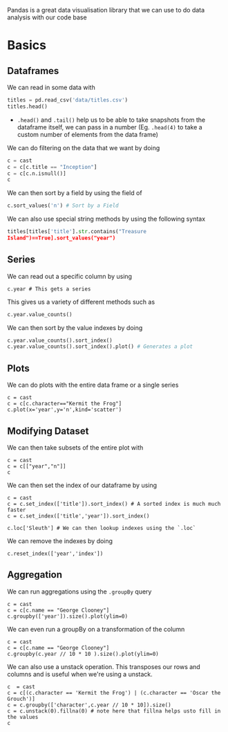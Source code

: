 
Pandas is a great data visualisation library that we can use to do data analysis with our code base

# Basics

## Dataframes

We can read in some data with 

```python
titles = pd.read_csv('data/titles.csv')
titles.head()
```

- `.head()` and `.tail()` help us to be able to take snapshots from the dataframe itself, we can pass in a number (Eg. `.head(4)` to take a custom number of elements from the data frame)

We can do filtering on the data that we want by doing

```python
c = cast
c = c[c.title == "Inception"]
c = c[c.n.isnull()]
c
```

We can then sort by a field by using the field of 

```python
c.sort_values('n') # Sort by a Field
```

We can also use special string methods by using the following syntax
```python
titles[titles['title'].str.contains("Treasure
Island")==True].sort_values("year")
```

## Series

We can read out a specific column by using 

```
c.year # This gets a series
```

This gives us a variety of different methods such as 
```python
c.year.value_counts()
```

We can then sort by the value indexes by doing

```python
c.year.value_counts().sort_index()
c.year.value_counts().sort_index().plot() # Generates a plot
```

## Plots

We can do plots with the entire data frame or a single series

```
c = cast
c = c[c.character=="Kermit the Frog"]
c.plot(x='year',y='n',kind='scatter')
```


## Modifying Dataset

We can then take subsets of the entire plot with 

```
c = cast
c = c[["year","n"]]
c
```

We can then set the index of our dataframe by using 

```
c = cast
c = c.set_index(['title']).sort_index() # A sorted index is much much faster
c = c.set_index(['title','year']).sort_index()

c.loc['Sleuth'] # We can then lookup indexes using the `.loc`
```

We can remove the indexes by doing
```
c.reset_index(['year','index'])
```


## Aggregation

We can run aggregations using the `.groupBy`  query

```
c = cast
c = c[c.name == "George Clooney"]
c.groupby(['year']).size().plot(ylim=0)
```

We can even run a groupBy on a transformation of the column

```
c = cast
c = c[c.name == "George Clooney"]
c.groupby(c.year // 10 * 10 ).size().plot(ylim=0)
```

We can also use a unstack operation. This transposes our rows and columns and is useful when we're using a unstack.

```
c  = cast
c = c[(c.character == 'Kermit the Frog') | (c.character == 'Oscar the Grouch')]
c = c.groupby(['character',c.year // 10 * 10]).size()
c = c.unstack(0).fillna(0) # note here that fillna helps usto fill in the values
c
```




